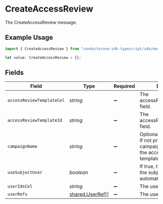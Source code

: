 # CreateAccessReview

The CreateAccessReview message.

## Example Usage

```typescript
import { CreateAccessReview } from "conductorone-sdk-typescript/sdk/models/shared";

let value: CreateAccessReview = {};
```

## Fields

| Field                                                                                               | Type                                                                                                | Required                                                                                            | Description                                                                                         |
| --------------------------------------------------------------------------------------------------- | --------------------------------------------------------------------------------------------------- | --------------------------------------------------------------------------------------------------- | --------------------------------------------------------------------------------------------------- |
| `accessReviewTemplateCel`                                                                           | *string*                                                                                            | :heavy_minus_sign:                                                                                  | The accessReviewTemplateCel field.                                                                  |
| `accessReviewTemplateId`                                                                            | *string*                                                                                            | :heavy_minus_sign:                                                                                  | The accessReviewTemplateId field.                                                                   |
| `campaignName`                                                                                      | *string*                                                                                            | :heavy_minus_sign:                                                                                  | Optional campaign name. If not provided, the campaign name will be the access review template name. |
| `useSubjectUser`                                                                                    | *boolean*                                                                                           | :heavy_minus_sign:                                                                                  | If true, the step will use the subject user of the automation as the subject.                       |
| `userIdsCel`                                                                                        | *string*                                                                                            | :heavy_minus_sign:                                                                                  | The userIdsCel field.                                                                               |
| `userRefs`                                                                                          | [shared.UserRef](../../../sdk/models/shared/userref.md)[]                                           | :heavy_minus_sign:                                                                                  | The userRefs field.                                                                                 |